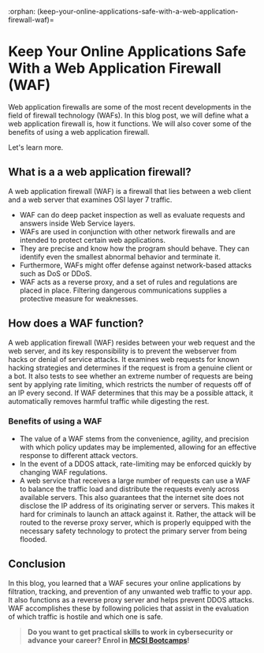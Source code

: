 :orphan:
(keep-your-online-applications-safe-with-a-web-application-firewall-waf)=
# Keep Your Online Applications Safe With a Web Application Firewall (WAF)
 

Web application firewalls are some of the most recent developments in the field of firewall technology (WAFs). In this blog post, we will define what a web application firewall is, how it functions. We will also cover some of the benefits of using a web application firewall.

Let's learn more.

## What is a a web application firewall?

A web application firewall (WAF) is a firewall that lies between a web client and a web server that examines OSI layer 7 traffic.

- WAF can do deep packet inspection as well as evaluate requests and answers inside Web Service layers.
- WAFs are used in conjunction with other network firewalls and are intended to protect certain web applications.
- They are precise and know how the program should behave. They can identify even the smallest abnormal behavior and terminate it.
- Furthermore, WAFs might offer defense against network-based attacks such as DoS or DDoS.
- WAF acts as a reverse proxy, and a set of rules and regulations are placed in place. Filtering dangerous communications supplies a protective measure for weaknesses.

## How does a WAF function?

A web application firewall (WAF) resides between your web request and the web server, and its key responsibility is to prevent the webserver from hacks or denial of service attacks.
It examines web requests for known hacking strategies and determines if the request is from a genuine client or a bot. It also tests to see whether an extreme number of requests are being sent by applying rate limiting, which restricts the number of requests off of an IP every second. If WAF determines that this may be a possible attack, it automatically removes harmful traffic while digesting the rest.

### Benefits of using a WAF

- The value of a WAF stems from the convenience, agility, and precision with which policy updates may be implemented, allowing for an effective response to different attack vectors.
- In the event of a DDOS attack, rate-limiting may be enforced quickly by changing WAF regulations.
- A web service that receives a large number of requests can use a WAF to balance the traffic load and distribute the requests evenly across available servers. This also guarantees that the internet site does not disclose the IP address of its originating server or servers. This makes it hard for criminals to launch an attack against it. Rather, the attack will be routed to the reverse proxy server, which is properly equipped with the necessary safety technology to protect the primary server from being flooded.

## Conclusion

In this blog, you learned that a WAF secures your online applications by filtration, tracking, and prevention of any unwanted web traffic to your app. It also functions as a reverse proxy server and helps prevent DDOS attacks. WAF accomplishes these by following policies that assist in the evaluation of which traffic is hostile and which one is safe.

> **Do you want to get practical skills to work in cybersecurity or advance your career? Enrol in [MCSI Bootcamps](https://www.mosse-institute.com/bootcamps.html)!**